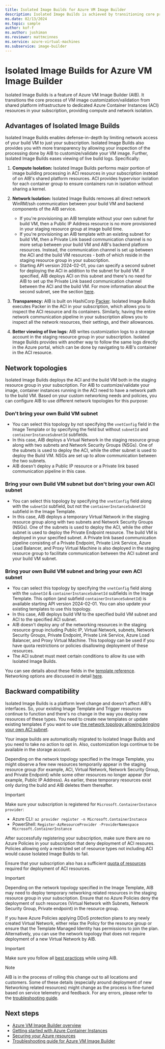 ```yaml
---
title: Isolated Image Builds for Azure VM Image Builder
description: Isolated Image Builds is achieved by transitioning core process of VM image customization/validation from shared infrastructure to dedicated Azure Container Instances resources in your subscription providing compute and network isolation.
ms.date: 02/13/2024
ms.topic: sample
author: kof-f
ms.author: jushiman
ms.reviewer: mattmcinnes
ms.service: azure-virtual-machines
ms.subservice: image-builder
---
```


# Isolated Image Builds for Azure VM Image Builder

Isolated Image Builds is a feature of Azure VM Image Builder (AIB). It transitions the core process of VM image customization/validation from shared platform infrastructure to dedicated Azure Container Instances (ACI) resources in your subscription, providing compute and network isolation.

## Advantages of Isolated Image Builds

Isolated Image Builds enables defense-in-depth by limiting network access of your build VM to just your subscription. Isolated Image Builds also provides you with more transparency by allowing your inspection of the processing done by AIB to customize/validate your VM image. Further, Isolated Image Builds eases viewing of live build logs. Specifically:

1. **Compute Isolation:** Isolated Image Builds performs major portion of image building processing in ACI resources in your subscription instead of on AIB's shared platform resources. ACI provides hypervisor isolation for each container group to ensure containers run in isolation without sharing a kernel.
2. **Network Isolation:**  Isolated Image Builds removes all direct network WinRM/ssh communication between your build VM and backend components of the AIB service.
    - If you're provisioning an AIB template without your own subnet for build VM, then a Public IP Address resource is no more provisioned in your staging resource group at image build time.
    - If you're provisioning an AIB template with an existing subnet for build VM, then a Private Link based communication channel is no more setup between your build VM and AIB's backend platform resources. Instead, the communication channel is set up between the ACI and the build VM resources - both of which reside in the staging resource group in your subscription.
    - Starting API version 2024-02-01, you can specify a second subnet for deploying the ACI in addition to the subnet for build VM. If specified, AIB deploys ACI on this subnet and there's no need for AIB to set up the Private Link based communication channel between the ACI and the build VM. For more information about the second subnet, see the section [here](./security-isolated-image-builds-image-builder.md#bring-your-own-build-vm-subnet-and-bring-your-own-aci-subnet). 

3. **Transparency:** AIB is built on HashiCorp [Packer](https://www.packer.io/). Isolated Image Builds executes Packer in the ACI in your subscription, which allows you to inspect the ACI resource and its containers. Similarly, having the entire network communication pipeline in your subscription allows you to inspect all the network resources, their settings, and their allowances.
4. **Better viewing of live logs:** AIB writes customization logs to a storage account in the staging resource group in your subscription. Isolated Image Builds provides with another way to follow the same logs directly in the Azure portal, which can be done by navigating to AIB's container in the ACI resource.

## Network topologies
Isolated Image Builds deploys the ACI and the build VM both in the staging resource group in your subscription. For AIB to customize/validate your image, container instances running in the ACI need to have a network path to the build VM. Based on your custom networking needs and policies, you can configure AIB to use different network topologies for this purpose:
### Don't bring your own Build VM subnet
- You can select this topology by not specifying the `vnetConfig` field in the Image Template or by specifying the field but without `subnetId` and `containerInstanceSubnetId` subfields.
- In this case, AIB deploys a Virtual Network in the staging resource group along with two subnets and Network Security Groups (NSGs). One of the subnets is used to deploy the ACI, while the other subnet is used to deploy the Build VM. NSGs are set up to allow communication between the two subnets.
- AIB doesn't deploy a Public IP resource or a Private link based communication pipeline in this case.
### Bring your own Build VM subnet but don't bring your own ACI subnet
- You can select this topology by specifying the `vnetConfig` field along with the `subnetId` subfield, but not the `containerInstanceSubnetId` subfield in the Image Template.
- In this case, AIB deploys a temporary Virtual Network in the staging resource group along with two subnets and Network Security Groups (NSGs). One of the subnets is used to deploy the ACI, while the other subnet is used to deploy the Private Endpoint resource. The build VM is deployed in your specified subnet. A Private link based communication pipeline consisting of a Private Endpoint, Private Link Service, Azure Load Balancer, and Proxy Virtual Machine is also deployed in the staging resource group to facilitate communication between the ACI subnet and your build VM subnet.
### Bring your own Build VM subnet and bring your own ACI subnet
- You can select this topology by specifying the `vnetConfig` field along with the `subnetId` & `containerInstanceSubnetId` subfields in the Image Template. This option (and subfield `containerInstanceSubnetId`) is available starting API version 2024-02-01. You can also update your existing templates to use this topology.
- In this case, AIB deploys build VM to the specified build VM subnet and ACI to the specified ACI subnet.
- AIB doesn't deploy any of the networking resources in the staging resource group including Public IP, Virtual Network, subnets, Network Security Groups, Private Endpoint, Private Link Service, Azure Load Balancer, and Proxy Virtual Machine. This topology can be used if you have quota restrictions or policies disallowing deployment of these resources. 
- The ACI subnet must meet certain conditions to allow its use with Isolated Image Builds.

You can see details about these fields in the [template reference](./linux/image-builder-json.md#vnetconfig-optional). Networking options are discussed in detail [here](./linux/image-builder-networking.md).

## Backward compatibility

Isolated Image Builds is a platform level change and doesn't affect AIB's interfaces. So, your existing Image Template and Trigger resources continue to function and there's no change in the way you deploy new resources of these types. You need to create new templates or update existing templates if you want to use [the network topology allowing bringing your own ACI subnet](./security-isolated-image-builds-image-builder.md#bring-your-own-build-vm-subnet-and-bring-your-own-aci-subnet).

Your image builds are automatically migrated to Isolated Image Builds and you need to take no action to opt in. Also, customization logs continue to be available in the storage account.

Depending on the network topology specified in the Image Template, you might observe a few new resources temporarily appear in the staging resource group (for example, ACI, Virtual Network, Network Security Group, and Private Endpoint) while some other resources no longer appear (for example, Public IP Address). As earlier, these temporary resources exist only during the build and AIB deletes them thereafter.

> [!IMPORTANT] 
> Make sure your subscription is registered for `Microsoft.ContainerInstance provider`: 
> - Azure CLI: `az provider register -n Microsoft.ContainerInstance`
> - PowerShell: `Register-AzResourceProvider -ProviderNamespace Microsoft.ContainerInstance`
>
> After successfully registering your subscription, make sure there are no Azure Policies in your subscription that deny deployment of ACI resoures. Policies allowing only a restricted set of resource types not including ACI would cause Isolated Image Builds to fail. 
>
> Ensure that your subscription also has a sufficient [quota of resources](../container-instances/container-instances-resource-and-quota-limits.md) required for deployment of ACI resources.
>

> [!IMPORTANT]
> Depending on the network topology specified in the Image Template, AIB may need to deploy temporary networking related resources in the staging resource group in your subscription. Ensure that no Azure Policies deny the deployment of such resources (Virtual Network with Subnets, Network Security Group, Private endpoint) in the resource group.
>
> If you have Azure Policies applying DDoS protection plans to any newly created Virtual Network, either relax the Policy for the resource group or ensure that the Template Managed Identity has permissions to join the plan. Alternatively, you can use the network topology that does not require deployment of a new Virtual Network by AIB.

> [!IMPORTANT]
> Make sure you follow all [best practices](image-builder-best-practices.md) while using AIB.

> [!NOTE]
> AIB is in the process of rolling this change out to all locations and customers. Some of these details (especially around deployment of new Networking related resources) might change as the process is fine-tuned based on service telemetry and feedback. For any errors, please refer to the [troubleshooting guide](./linux/image-builder-troubleshoot.md#troubleshoot-build-failures).

## Next steps

- [Azure VM Image Builder overview](./image-builder-overview.md)
- [Getting started with Azure Container Instances](../container-instances/container-instances-overview.md)
- [Securing your Azure resources](/azure/security/fundamentals/overview)
- [Troubleshooting guide for Azure VM Image Builder](./linux/image-builder-troubleshoot.md#troubleshoot-build-failures)
